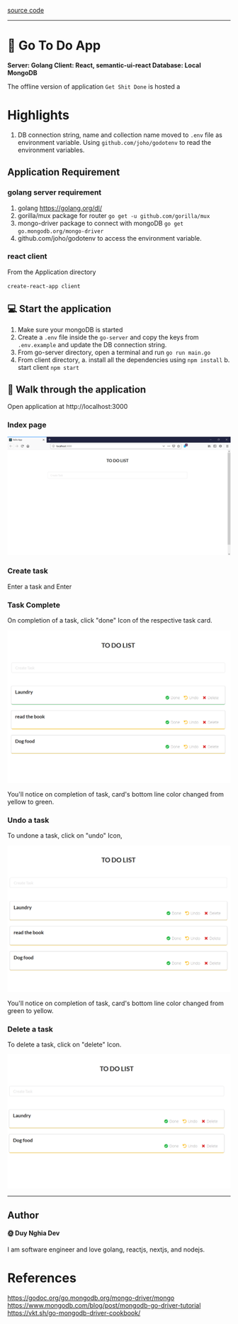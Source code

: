 [source code](https://github.com/schadokar/go-to-do-app/)

---

# 📝 Go To Do App

**Server: Golang
Client: React, semantic-ui-react
Database: Local MongoDB**

The offline version of application `Get Shit Done` is hosted a

# Highlights

1. DB connection string, name and collection name moved to `.env` file as environment variable. Using `github.com/joho/godotenv` to read the environment variables.

## Application Requirement

### golang server requirement

1. golang https://golang.org/dl/
2. gorilla/mux package for router `go get -u github.com/gorilla/mux`
3. mongo-driver package to connect with mongoDB `go get go.mongodb.org/mongo-driver`
4. github.com/joho/godotenv to access the environment variable.

### react client

From the Application directory

`create-react-app client`

## 💻 Start the application

1. Make sure your mongoDB is started
2. Create a `.env` file inside the `go-server` and copy the keys from `.env.example` and update the DB connection string.
3. From go-server directory, open a terminal and run
   `go run main.go`
4. From client directory,
   a. install all the dependencies using `npm install`
   b. start client `npm start`

## 🐼 Walk through the application

Open application at http://localhost:3000

### Index page

![](https://github.com/duynghiadev/project-go/blob/main/go-to-do-app/images/index.PNG?raw=true)

### Create task

Enter a task and Enter

### Task Complete

On completion of a task, click "done" Icon of the respective task card.

![](https://github.com/duynghiadev/project-go/blob/main/go-to-do-app/images/taskComplete.PNG?raw=true)

You'll notice on completion of task, card's bottom line color changed from yellow to green.

### Undo a task

To undone a task, click on "undo" Icon,

![](https://github.com/duynghiadev/project-go/blob/main/go-to-do-app/images/createTask.PNG?raw=true)

You'll notice on completion of task, card's bottom line color changed from green to yellow.

### Delete a task

To delete a task, click on "delete" Icon.

![](https://github.com/duynghiadev/project-go/blob/main/go-to-do-app/images/deletetask.PNG?raw=true)

---

## Author

#### 🌞 Duy Nghia Dev

I am software engineer and love golang, reactjs, nextjs, and nodejs.

# References

https://godoc.org/go.mongodb.org/mongo-driver/mongo
https://www.mongodb.com/blog/post/mongodb-go-driver-tutorial
https://vkt.sh/go-mongodb-driver-cookbook/
